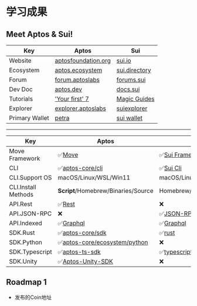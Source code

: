 # 学习成果

## Meet Aptos & Sui!

|Key|Aptos|Sui|
|---|---|---|
|Website|[aptosfoundation.org](https://aptosfoundation.org/)|[sui.io](https://sui.io)|
|Ecosystem|[aptos.ecosystem](https://aptosfoundation.org/ecosystem/projects/all)|[sui.directory](https://sui.directory/)|
|Forum|[forum.aptoslabs](https://forum.aptoslabs.com/)|[forums.sui](https://forums.sui.io/)|
|Dev Doc|[aptos.dev](https://aptos.dev/)|[docs.sui](https://docs.sui.io)|
|Tutorials|['Your first' 7](https://aptos.dev/tutorials)|[Magic Guides](https://docs.sui.io/guides/developer)|
|Explorer|[explorer.aptoslabs](https://explorer.aptoslabs.com/)|[suiexplorer](https://suiexplorer.com/)|
|Primary Wallet|[petra](https://petra.app/)|[sui wallet](https://chromewebstore.google.com/detail/sui-wallet/opcgpfmipidbgpenhmajoajpbobppdil)|
---
|Key|Aptos|Sui|
|---|---|---|
|Move Framework|✅[Move](https://aptos.dev/reference/move)|✅[Sui Framework](https://github.com/MystenLabs/sui/tree/main/crates/sui-framework/docs)|
|CLI|✅[aptos-core/cli](https://github.com/aptos-labs/aptos-core/releases?q=cli&expanded=true)|✅[Sui Cli](https://github.com/MystenLabs/sui)|
|CLI.Support OS|macOS/Linux/WSL/Win11|macOS/Linux/WSL/Win11|
|CLI.Install Methods|**Script**/Homebrew/Binaries/Source|Homebrew/Binaries/Source/**Docker**|
|API.Rest|✅[Rest](https://aptos.dev/apis/fullnode-rest-api)|❌|
|API.JSON-RPC|❌|✅[JSON-RPC](https://docs.sui.io/references/sui-api)|
|API.Indexed|✅[Graphql](https://aptos.dev/indexer/indexer-landing)|✅[Graphql](https://docs.sui.io/references/sui-graphql)|
|SDK.Rust|✅[aptos-core/sdk](https://github.com/aptos-labs/aptos-core/tree/main/sdk)|✅[rust](https://github.com/MystenLabs/sui/tree/main/crates/sui-sdk)|
|SDK.Python|✅[aptos-core/ecosystem/python](https://github.com/aptos-labs/aptos-core/tree/main/ecosystem/python/sdk)|❌|
|SDK.Typescript|✅[aptos-ts-sdk](https://github.com/aptos-labs/aptos-ts-sdk)|✅[typescript](https://sdk.mystenlabs.com/typescript)|
|SDK.Unity|✅[Aptos-Unity-SDK](https://github.com/aptos-labs/Aptos-Unity-SDK)|❌|

## Roadmap 1
- 发布的Coin地址